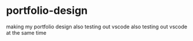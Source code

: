 # portfolio-design
making my portfolio design also testing out vscode
also testing out vscode at the same time
